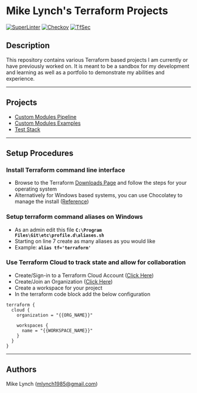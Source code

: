 # Mike Lynch's Terraform Projects

[![SuperLinter](https://github.com/mlynch1985/terraform/actions/workflows/superlinter.yaml/badge.svg?branch=main)](https://github.com/mlynch1985/terraform/actions/workflows/superlinter.yaml)
[![Checkov](https://github.com/mlynch1985/terraform/actions/workflows/checkov.yaml/badge.svg?branch=main)](https://github.com/mlynch1985/terraform/actions/workflows/checkov.yaml)
[![TfSec](https://github.com/mlynch1985/terraform/actions/workflows/tfsec.yaml/badge.svg?branch=main)](https://github.com/mlynch1985/terraform/actions/workflows/tfsec.yaml)

## Description

This repository contains various Terraform based projects I am currently or have previously worked on. It is meant to be a sandbox for my development and learning as well as a portfolio to demonstrate my abilities and experience.

----

## Projects

- [Custom Modules Pipeline](https://github.com/mlynch1985/terraform/tree/main/custom-modules-pipeline)
- [Custom Modules Examples](https://github.com/mlynch1985/terraform/tree/main/custom-modules-examples)
- [Test Stack](https://github.com/mlynch1985/terraform/tree/main/test-stack)

----

## Setup Procedures

### Install Terraform command line interface

- Browse to the Terraform [Downloads Page](https://www.terraform.io/downloads) and follow the steps for your operating system
- Alternatively for Windows based systems, you can use Chocolatey to manage the install ([Reference](https://community.chocolatey.org/packages/terraform))

### Setup terraform command aliases on Windows

- As an admin edit this file **`C:\Program Files\Git\etc\profile.d\aliases.sh`**
- Starting on line 7 create as many aliases as you would like
- Example: **`alias tf='terraform'`**

### Use Terraform Cloud to track state and allow for collaboration

- Create/Sign-in to a Terraform Cloud Account ([Click Here](https://app.terraform.io/session))
- Create/Join an Organization ([Click Here](https://app.terraform.io/app/settings/organizations))
- Create a workspace for your project
- In the terraform code block add the below configuration

```hcl
terraform {
  cloud {
    organization = "{{ORG_NAME}}"

    workspaces {
      name = "{{WORKSPACE_NAME}}"
    }
  }
}
```

----

## Authors

Mike Lynch (mlynch1985@gmail.com)
